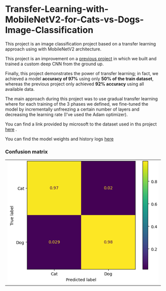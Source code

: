 # Transfer-Learning-with-MobileNetV2-for-Cats-vs-Dogs-Image-Classification
This project is an image classification project based on a transfer learning approach using with MobileNetV2 architecture.

This project is an improvement on a [previous project](https://github.com/mohamedamine99/Keras-CNN-cats-vs-dogs-image-classification) in which we built and trained a custom deep CNN from the ground up.

Finally, this project demonstrates the power of transfer learning; in fact, we achieved a model **accuracy of 97%** using only **50% of the train dataset**, whereas the previous project only achieved **92% accuracy** using all available data.

The main approach during this project was to use gradual transfer learning where for each training of the 3 phases we defined, we fine-tuned the model by incrementally unfreezing a certain number of layers and decreasing the learning rate (I've used the Adam optimizer).

You can find a link provided by microsoft to the dataset used in ths project [here](https://www.microsoft.com/en-us/download/details.aspx?id=54765) .

You can find the model weights and history logs [here](https://github.com/mohamedamine99/Transfer-Learning-with-MobileNetV2-for-Cats-vs-Dogs-Image-Classification/tree/main/model%20weights)

### Confusion matrix

<div align="center">  
<table style="margin: 0 auto; border-style: none; width:100%">
  <tr>
    <td><img src="https://github.com/mohamedamine99/Transfer-Learning-with-MobileNetV2-for-Cats-vs-Dogs-Image-Classification/blob/main/model%20weights/confusion%20matrix%202.PNG"></td>
  </tr>
</table>
</div>
 
